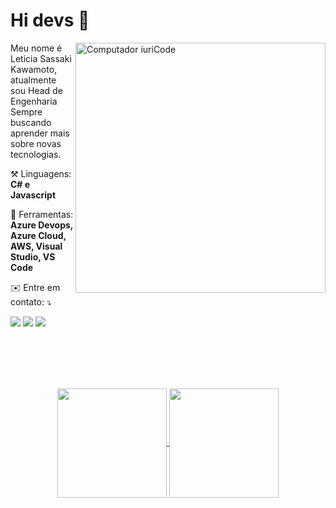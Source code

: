 # Hi devs 👋

<img src="https://raw.githubusercontent.com/MicaelliMedeiros/micaellimedeiros/master/image/computer-illustration.png" min-width="300px" max-width="300px" width="400px" align="right" alt="Computador iuriCode">

<p align="left"> 
  Meu nome é Leticia Sassaki Kawamoto, atualmente sou Head de Engenharia<br>
  Sempre buscando aprender mais sobre novas tecnologias.
</p>

<p align="left">
 ⚒️ Linguagens: <strong>C# e Javascript</strong>
</p>

<p align="left">
  💼 Ferramentas: <strong>Azure Devops, Azure Cloud, AWS, Visual Studio, VS Code</strong>
</p>

<p align="left">
 ✉️ Entre em contato: ⤵️
</p>

<p align="left">
  <a href="mailto:leticiac.0401@gmail.com" alt="Gmail">
  <img src="https://img.shields.io/badge/-Gmail-FF0000?style=flat-square&labelColor=FF0000&logo=gmail&logoColor=white&link=leticiac.0401@gmail.com" /></a>

  <a href="https://www.linkedin.com/in/leticia-sassaki-kawamoto" alt="Linkedin">
  <img src="https://img.shields.io/badge/-Linkedin-0e76a8?style=flat-square&logo=Linkedin&logoColor=white&link=https://www.linkedin.com/in/leticia-sassaki-kawamoto" /></a>
 
  <a href="https://leticiasassaki.medium.com" alt="Medium">
  <img src="https://img.shields.io/badge/-Medium-000000?style=flat-square&logo=Medium&logoColor=white&link=https://leticiasassaki.medium.com" /></a>
  
<br><br><br><br>

<p align=center>
  <a href="https://github.com/anuraghazra/github-readme-stats" title="Top Langs">
    <img height=175 align="center" src="https://github-readme-stats.vercel.app/api/top-langs/?username=leticiasassaki&layout=compact&theme=gotham">
  </a>
  <a href="https://github.com/anuraghazra/github-readme-stats" title="About Me">
  <img height=175 align="center" src="https://github-readme-stats.vercel.app/api?username=leticiasassaki&show_icons=true&layout=compact&theme=gotham" />
  </a>
</p>

</h2>
